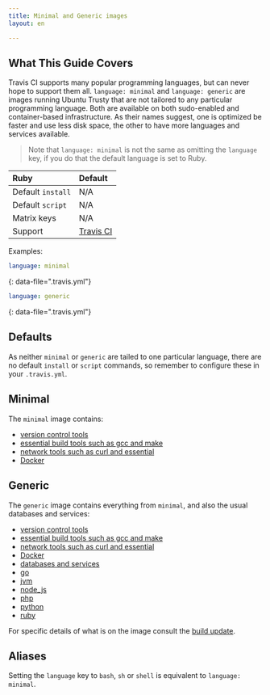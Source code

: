 ```yaml
---
title: Minimal and Generic images
layout: en

---
```


## What This Guide Covers

Travis CI supports many popular programming languages, but can never hope to support them all. `language: minimal` and `language: generic` are images running Ubuntu Trusty  that are not tailored to any particular programming language. Both are available on both sudo-enabled and container-based infrastructure. As their names suggest, one is optimized be faster and use less disk space, the other to have more languages and services available.

> Note that `language: minimal` is not the same as omitting the `language` key, if you do that the default language is set to Ruby.

<aside markdown="block" class="ataglance">

| Ruby              | Default                                                           |
|:------------------|:------------------------------------------------------------------|
| Default `install` | N/A                                                               |
| Default `script`  | N/A                                                               |
| Matrix keys       | N/A                                                               |
| Support           | [Travis CI](mailto:support@travis-ci.com?Subject=Minimal%20image) |

Examples:

```yaml
language: minimal
```
{: data-file=".travis.yml"}


```yaml
language: generic
```
{: data-file=".travis.yml"}

</aside>

## Defaults

As neither `minimal` or `generic` are tailed to one particular language, there are no default `install` or `script` commands, so remember to configure these in your `.travis.yml`.

## Minimal

The `minimal` image contains:

* [version control tools](/user/reference/trusty/#version-control)
* [essential build tools such as gcc and make](/user/reference/trusty/#compilers--build-toolchain)
* [network tools such as curl and essential](/user/reference/trusty/#networking-tools)
* [Docker](/user/reference/trusty/#docker)

## Generic

The `generic` image contains everything from `minimal`, and also the usual databases and services:

* [version control tools](/user/reference/trusty/#version-control)
* [essential build tools such as gcc and make](/user/reference/trusty/#compilers--build-toolchain)
* [network tools such as curl and essential](/user/reference/trusty/#networking-tools)
* [Docker](/user/reference/trusty/#docker)
* [databases and services](/user/reference/trusty/#databases-and-services)
* [go](/user/reference/trusty/#go-images)
* [jvm](/user/reference/trusty/#jvm-clojure-groovy-java-scala-images)
* [node_js](/user/reference/trusty/#javascript-and-nodejs-images)
* [php](/user/reference/trusty/#php-images)
* [python](/user/reference/trusty/#python-images)
* [ruby](/user/reference/trusty/#ruby-images)

For specific details of what is on the image consult the [build update](/user/build-environment-updates/2017-12-12/#2017-12-12).


## Aliases

Setting the `language` key to `bash`, `sh` or `shell` is equivalent to `language: minimal`.
